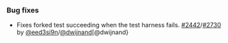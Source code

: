 ### Bug fixes

- Fixes forked test succeeding when the test harness fails. [#2442][2442]/[#2730][2730] by [@eed3si9n][@eed3si9n]/[@dwijnand][@dwijnand}

  [2442]: https://github.com/sbt/sbt/issues/2442
  [2730]: https://github.com/sbt/sbt/pull/2730
  [@eed3si9n]: https://github.com/eed3si9n
  [@dwijnand]: https://github.com/dwijnand
